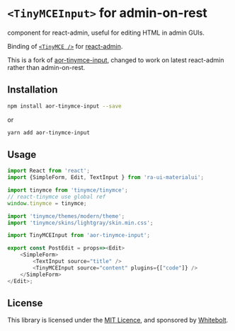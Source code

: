 # `<TinyMCEInput>` for admin-on-rest

<TinyMCEInput> component for react-admin, useful for editing HTML in admin GUIs.

Binding of [`<TinyMCE />`](https://github.com/instructure-react/react-tinymce) for [react-admin](https://marmelab.com/react-admin/).

This is a fork of [aor-tinymce-input](https://github.com/LoicMahieu/aor-tinymce-input), changed to work on latest react-admin rather than admin-on-rest.

## Installation

```sh
npm install aor-tinymce-input --save
```

or 

```sh
yarn add aor-tinymce-input
```

## Usage

```js
import React from 'react';
import {SimpleForm, Edit, TextInput } from 'ra-ui-materialui';

import tinymce from 'tinymce/tinymce';
// react-tinymce use global ref
window.tinymce = tinymce;

import 'tinymce/themes/modern/theme';
import 'tinymce/skins/lightgray/skin.min.css';

import TinyMCEInput from 'aor-tinymce-input';

export const PostEdit = props=><Edit>
    <SimpleForm>
        <TextInput source="title" />
        <TinyMCEInput source="content" plugins={["code"]} />
    </SimpleForm>
</Edit>;
```

## License

This library is licensed under the [MIT Licence](LICENSE), and sponsored by [Whitebolt](https://whitebolt.net).

